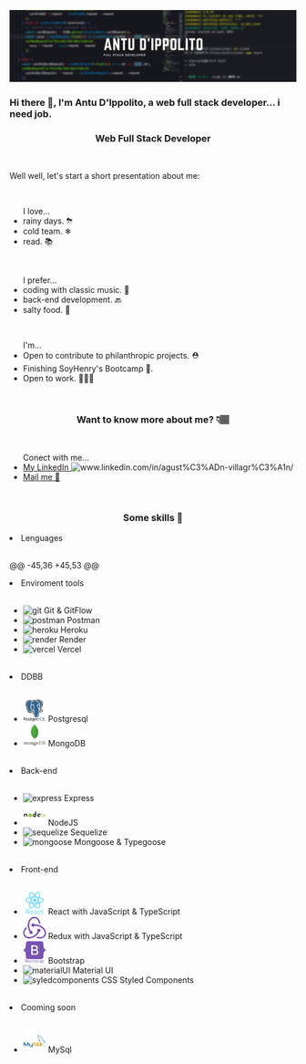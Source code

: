 ![Presentation banner](imgs/banner.png)


### Hi there 👋, I'm Antu D'Ippolito, a web full stack developer... i need job.


<h3 align="center";
  color: rgb(251, 255, 0);">Web Full Stack Developer</h3>
<br>
<p>Well well, let's start a short presentation about me:</p>
<br>
<ul >I love...
  <li >rainy days. ⛈</li>
  <li >cold team. ❄</li>
  <li >read. 📚</li>
</ul> 
<br>
<ul >I prefer...
  <li >coding with classic music. 🎻</li>
  <li >back-end development. 🔙</li>
  <li >salty food. 🍕</li>
</ul>
<br>
<ul >I'm...
  <li >Open to contribute to philanthropic projects. ⛑</li>
  <li >Finishing SoyHenry's Bootcamp 🏁.</li>
  <li >Open to work. 🙋🏽‍♂️</li>
</ul>
<br>
<h3 align="center">Want to know more about me? 👇🏽</h3>
<br>
<ul> Conect with me... <in class=""></in>
  <li ><a href="[https://www.linkedin.com/in/agust%C3%ADn-villagr%C3%A1n/](https://www.linkedin.com/in/antu-dippolito-a5892823b/)" target="blank">My LinkedIn </a><img height=15 width=20 src="https://raw.githubusercontent.com/rahuldkjain/github-profile-readme-generator/master/src/images/icons/Social/linked-in-alt.svg" alt="www.linkedin.com/in/agust%C3%ADn-villagr%C3%A1n/"/></li>
  <li ><a href="mailto:antudippolito123@gmail.com">Mail me 📩</a></li>
</ul>
<br>
<h3 align="center">Some skills 🚀</h3>
  <li >Lenguages</li>
    <br>
    <p>
@@ -45,36 +45,53 @@
  <li >Enviroment tools</li>
    <br>
    <p>
    <ul>
      <li><img src="https://www.vectorlogo.zone/logos/git-scm/git-scm-icon.svg" alt="git" width="40" height="40"/> Git & GitFlow</li>
      <li><img src="https://www.vectorlogo.zone/logos/getpostman/getpostman-icon.svg" alt="postman" width="40" height="40"/> Postman</li>
      <li><img src="https://www.vectorlogo.zone/logos/heroku/heroku-icon.svg" alt="heroku" width="40" height="40"/> Heroku</li>
      <li><img src="https://avatars.githubusercontent.com/u/42682871?s=280&v=4" alt="render" width="40" height="40"/> Render</li>
      <li><img src="https://camo.githubusercontent.com/add2c9721e333f0043ac938f3dadbc26a282776e01b95b308fcaba5afaf74ae3/68747470733a2f2f6173736574732e76657263656c2e636f6d2f696d6167652f75706c6f61642f76313538383830353835382f7265706f7369746f726965732f76657263656c2f6c6f676f2e706e67" alt="vercel" width="40" height="40"/> Vercel</li>
    </ul>
    </p>
    <br>
  <li >DDBB</li>
    <br>
    <p>
      <ul>
      <li><img src="https://raw.githubusercontent.com/devicons/devicon/master/icons/postgresql/postgresql-original-wordmark.svg" alt="postgresql" width="40" height="40"/> Postgresql </li>
      <li><img src="https://raw.githubusercontent.com/devicons/devicon/master/icons/mongodb/mongodb-original-wordmark.svg" alt="mongodb" width="40" height="40"/> MongoDB</li>
    </ul>
    </p>
    <br>
  <li >Back-end</li>
    <br>
    <p>
    <ul>
      <li><img src="https://e7.pngegg.com/pngimages/846/87/png-clipart-mean-solution-stack-express-js-node-js-javascript-github-text-trademark.png" alt="express" width="45" height="30"/> Express</li>
      <li><img src="https://raw.githubusercontent.com/devicons/devicon/master/icons/nodejs/nodejs-original-wordmark.svg" alt="nodejs" width="40" height="40"/> NodeJS</li>
      <li><img src="https://cdn.freebiesupply.com/logos/large/2x/sequelize-logo-png-transparent.png" alt="sequelize" width="40" height="40"/> Sequelize</li>
      <li><img src="https://avatars.githubusercontent.com/u/7552965?s=280&v=4" alt="mongoose" width="40" height="40"/> Mongoose & Typegoose</li>
      </ul>
    </p>
    <br>
  <li >Front-end</li>
    <br>
      <p>
      <ul>
        <li><img src="https://raw.githubusercontent.com/devicons/devicon/master/icons/react/react-original-wordmark.svg" alt="react" width="40" height="40"/> React with JavaScript & TypeScript</li>
        <li><img src="https://raw.githubusercontent.com/devicons/devicon/master/icons/redux/redux-original.svg" alt="redux" width="40" height="40"/> Redux with JavaScript & TypeScript</li>
        <li><img src="https://raw.githubusercontent.com/devicons/devicon/master/icons/bootstrap/bootstrap-plain-wordmark.svg" alt="bootstrap" width="40" height="40"/> Bootstrap</li>
        <li><img src="https://img.icons8.com/color/480/material-ui.png" alt="materialUI" width="40" height="40"/> Material UI</li>
        <li><img src="https://miro.medium.com/max/318/1*7jRD5QhgARucFKvRHFxpOg.png" alt="syledcomponents" width="40" height="30"/> CSS Styled Components</li>
      </ul>
      </p>
    <br>
  <li >Cooming soon</li>
  <br>
    <p>
      <ul>
        <li><img src="https://raw.githubusercontent.com/devicons/devicon/master/icons/mysql/mysql-original-wordmark.svg" alt="mysql" width="40" height="40"/> MySql</li>
      </ul>
    </p>
  <br>
</ul>
